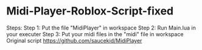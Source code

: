 # Midi-Player-Roblox-Script-fixed
Steps:
Step 1: Put the file "MidiPlayer" in workspace
Step 2: Run Main.lua in your executer
Step 3: Put your midi files in the "midi" file in workspace
Original script https://github.com/saucekid/MidiPlayer
